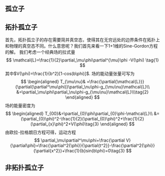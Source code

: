 ## 孤立子

## 拓扑孤立子
首先，拓扑孤立子的存在需要简并真空态，使得其在无穷远处的边界条件在拓扑上和物理的真空态不同。什么意思呢？我们首先来看一下1+1维的Sine-Gordon方程的解。
我们考虑一个经典场的拉式量
$$
 \mathcal{L}=\frac{1}{2}\partial_\mu\phi\partial^{\mu}\phi -V(\phi) \tag{1}
$$
其中$V(\phi)=\frac{1}{b^2}[1-cos(b\phi)]$.
场的能动量张量可写为
$$
\begin{aligned}
T_{\mu\nu}& =\frac{\partial{\mathcal{L}}}{\partial(\partial^\mu\phi)}\partial_\nu\phi-g_{\mu\nu}\mathcal{L}\\
&=\partial_\mu\phi\partial_\nu\phi-g_{\mu\nu}\mathcal{L}\\\tag{2}
\end{aligned}
$$
场的能量密度为
$$
\begin{aligned}
T_{00}&=\partial_{0}\phi\partial_{0}\phi-\mathcal{L}\\
&=(\partial_{0}\phi)^2-\frac{1}{2}(\partial_{0}\phi)^2+\frac{1}{2}(\partial_{x}\phi)^2+V(\phi)\tag{3}
\end{aligned}
$$
由欧拉-拉格朗日方程可得，运动方程
$$
\partial_\mu\partial^\mu\phi+\frac{\partial V}{\partial\phi}=\frac{\partial^2{\phi}}{\partial{t^2}}-\frac{\partial^2{\phi}}{\partial{x^2}}+\frac{1}{b}sin(b\phi)=0\tag{3}
$$

## 非拓扑孤立子

<!--stackedit_data:
eyJoaXN0b3J5IjpbMTk3MTA5NjYyNCwxNzk5MjIyMjAsODczMz
EwNjE2LDg4OTM2NjcyNiwtMzA4NTA0ODYyLDExODUwOTIzMTQs
MjExNDU1ODczNiwtMTMzNTIxMDg0OSw1MDU4NTgyNTksMTk5MD
E2Nzc0OSwtMzg4NDA5ODAyLC0zOTA2NzE1ODhdfQ==
-->